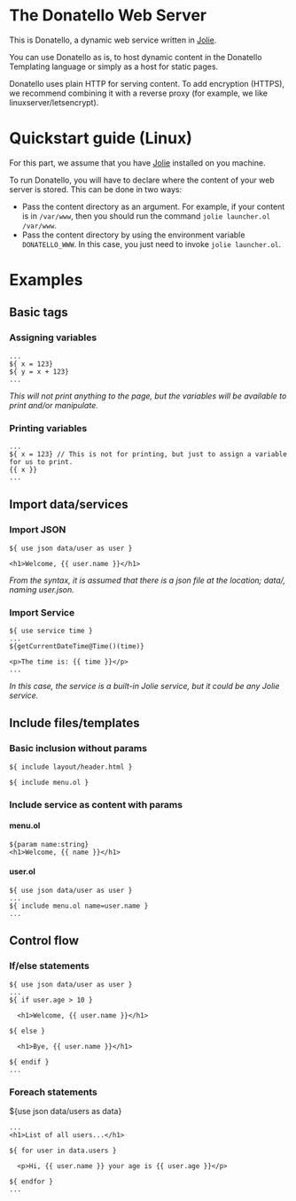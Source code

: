 # The Donatello Web Server
This is Donatello, a dynamic web service written in <a href="https://www.jolie-lang.org/">Jolie</a>.

You can use Donatello as is, to host dynamic content in the Donatello Templating language or simply as a host for static pages.

Donatello uses plain HTTP for serving content. To add encryption (HTTPS), we recommend combining it with a reverse proxy (for example, we like linuxserver/letsencrypt).

<!--
# Quickstart guide (Docker)
With Docker, you can get started very quickly. First, pull the latest image: `docker pull lyngholm/donatello`.

```
docker run -it --rm -v "$(pwd)"/myWWW:/web -e LEONARDO_WWW=/web -p 8080:8080 lyngholm/donatello
```
Browse to <a href="">http://localhost:8080/</a>.
-->

# Quickstart guide (Linux)
For this part, we assume that you have <a href="https://www.jolie-lang.org/">Jolie</a> installed on you machine.

To run Donatello, you will have to declare where the content of your web server is stored. This can be done in two ways:
- Pass the content directory as an argument. For example, if your content is in `/var/www`, then you should run the command `jolie launcher.ol /var/www`.
- Pass the content directory by using the environment variable `DONATELLO_WWW`. In this case, you just need to invoke `jolie launcher.ol`.

# Examples

## Basic tags
### Assigning variables
```
...
${ x = 123}
${ y = x + 123}
...
```
<i>This will not print anything to the page, but the variables will be available to print and/or manipulate.</i>

### Printing variables
```
...
${ x = 123} // This is not for printing, but just to assign a variable for us to print.
{{ x }}
...
```

## Import data/services
### Import JSON
```
${ use json data/user as user }

<h1>Welcome, {{ user.name }}</h1>
```
<i>From the syntax, it is assumed that there is a json file at the location; data/, naming user.json.</i>
### Import Service
```
${ use service time }
...
${getCurrentDateTime@Time()(time)}

<p>The time is: {{ time }}</p>
...
```
<i>In this case, the service is a built-in Jolie service, but it could be any Jolie service.</i>

## Include files/templates
### Basic inclusion without params
```
${ include layout/header.html }
```

```
${ include menu.ol }
```

### Include service as content with params
#### menu.ol
```
${param name:string}
<h1>Welcome, {{ name }}</h1>
```

#### user.ol

```
${ use json data/user as user }
...
${ include menu.ol name=user.name }
...
```


## Control flow
### If/else statements
```
${ use json data/user as user }
...
${ if user.age > 10 }

  <h1>Welcome, {{ user.name }}</h1>

${ else }

  <h1>Bye, {{ user.name }}</h1>

${ endif }
...
```

### Foreach statements
${use json data/users as data}
```
...
<h1>List of all users...</h1>

${ for user in data.users }

  <p>Hi, {{ user.name }} your age is {{ user.age }}</p>

${ endfor }
...
```

